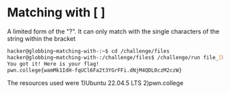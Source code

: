 # Matching with [ ]

A limited form of the "?". It can only match with the single characters of the string within the bracket

```bash
hacker@globbing~matching-with-:~$ cd /challenge/files
hacker@globbing~matching-with-:/challenge/files$ /challenge/run file_[bash]
You got it! Here is your flag!
pwn.college{wamMk1IdH-fqUCl6Fa2t3YGrFFi.dNjM4QDL0czM2czW}
```

The resources used were
1)Ubuntu 22.04.5 LTS
2)pwn.college

